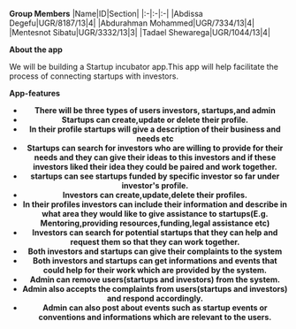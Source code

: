 <b align="center">Group Members</b>
|Name|ID|Section|
|:-|:-|:-|
|Abdissa Degefu|UGR/8187/13|4|
|Abdurahman Mohammed|UGR/7334/13|4|
|Mentesnot Sibatu|UGR/3332/13|3|
|Tadael Shewarega|UGR/1044/13|4|

<b align="center">About the app</b>

<p>We will be building a Startup incubator app.This app will help facilitate the process of connecting startups with investors.</p>

<b align="center">App-features<b>
<ul>
<li>There will be three types of users investors, startups,and admin</li>
<li>Startups can create,update or delete their profile.</li>
<li>In their profile startups will give a description of their business and needs etc</li>
<li>Startups can search for investors who are willing to provide for their needs and they can give their ideas to this investors and if these investors liked their idea they could be paired and work together.</li>
<li> startups can see startups funded by specific investor so far under investor's profile.</li>
<li>Investors can create,update,delete their profiles.</li>
<li>In their profiles investors can include their information and describe in what area they would like to give assistance to startups(E.g. Mentoring,providing resources,funding,legal assistance etc)</li>
<li>Investors can search for potential startups that they can help
and request them so that they can work together.</li>
<li>Both investors and startups can give their complaints to the system</li>
<li>Both investors and startups can get informations and events that could help for their work which are provided by the system.</li>
<li>Admin can remove users(startups and investors) from the system.</li>
<li>Admin also accepts the complaints from users(startups and investors) and respond accordingly.</li>
<li>Admin can also post about events such as startup events or conventions and informations which are relevant to the users.</li>
</ul>
